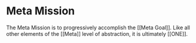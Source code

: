 # Meta Mission

The Meta Mission is to progressively accomplish the [[Meta Goal]]. Like all other elements of the [[Meta]] level of abstraction, it is ultimately [[ONE]]. 